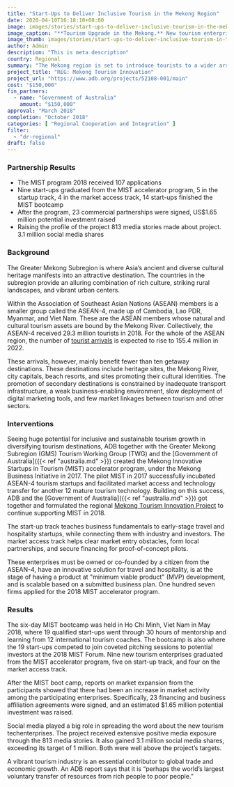 ```yaml
---
title: "Start-Ups to Deliver Inclusive Tourism in the Mekong Region"
date: 2020-04-10T16:18:10+08:00
image: images/stories/start-ups-to-deliver-inclusive-tourism-in-the-mekong-region.jpg
image_caption: "**Tourism Upgrade in the Mekong.** New tourism enterprises that use startup technology will promote a more inclusive and sustainable tourism industry in the Greater Mekong Region and support the millions of tourists who flock to this part of Asia yearly."
image_thumb: images/stories/start-ups-to-deliver-inclusive-tourism-in-the-mekong-region-th.jpg
author: Admin
description: "This is meta description"
country: Regional
summary: "The Mekong region is set to introduce tourists to a wider array of attractions after several tourism start-ups are placed under an innovation accelerator program, supported by the Government of Australia. If the success of these start-ups gains and sustains momentum, the Mekong region will soon see a more inclusive and sustainable tourism industry."
project_title: "REG: Mekong Tourism Innovation"
project_url: "https://www.adb.org/projects/52108-001/main"
cost: "$150,000"
fin_partners: 
  - name: "Government of Australia"
    amount: "$150,000"
approval: "March 2018"
completion: "October 2018"
categories: [ "​Regional Cooperation and Integration​" ]
filter:
  - "dr-regional"
draft: false
---
```


### Partnership Results

<ul class="dr-results">
  <li><i class="icon-check-circle"></i> The MIST program 2018 received 107 applications</li>
  <li><i class="icon-check-circle"></i> Nine start-ups graduated from the MIST accelerator program, 5 in the startup track, 4 in the market access track, 14 start-ups finished the MIST bootcamp</li>
  <li><i class="icon-check-circle"></i> After the program, 23 commercial partnerships were signed, US$1.65 million potential investment raised</li>
  <li><i class="icon-check-circle"></i> Raising the profile of the project 813 media stories made about project. 3.1 million social media shares</li>
</ul>

### Background

The Greater Mekong Subregion is where Asia’s ancient and diverse cultural heritage manifests into an attractive destination. The countries in the subregion provide an alluring combination of rich culture, striking rural landscapes, and vibrant urban centers.  

Within the Association of Southeast Asian Nations (ASEAN) members is a smaller group called the ASEAN-4, made up of Cambodia, Lao PDR, Myanmar, and Viet Nam. These are the ASEAN members whose natural and cultural tourism assets are bound by the Mekong River. Collectively, the ASEAN-4 received 29.3 million tourists in 2018. For the whole of the ASEAN region, the number of [tourist arrivals](https://seasia.co/2019/03/15/international-tourist-arrivals-in-southeast-asia-countries-2018) is expected to rise to 155.4 million in 2022.  

These arrivals, however, mainly benefit fewer than ten getaway destinations. These destinations include heritage sites, the Mekong River, city capitals, beach resorts, and sites promoting their cultural identities. The promotion of secondary destinations is constrained by inadequate transport infrastructure, a weak business-enabling environment, slow deployment of digital marketing tools, and few market linkages between tourism and other sectors.

### Interventions

Seeing huge potential for inclusive and sustainable tourism growth in diversifying tourism destinations, ADB together with the Greater Mekong Subregion (GMS) Tourism Working Group (TWG) and the [Government of Australia]({{< ref "australia.md" >}}) created the Mekong Innovative Startups in Tourism (MIST) accelerator program, under the Mekong Business Initiative in 2017. The pilot MIST in 2017 successfully incubated ASEAN-4 tourism startups and facilitated market access and technology transfer for another 12 mature tourism technology. Building on this success, ADB and the [Government of Australia]({{< ref "australia.md" >}}) got together and formulated the regional [Mekong Tourism Innovation Project](https://www.adb.org/sites/default/files/project-documents/52108/52108-001-tcr-en.pdf) to continue supporting MIST in  2018.

The start-up track teaches business fundamentals to early-stage travel and hospitality startups, while connecting them with industry and investors. The market access track helps clear market entry obstacles, form local partnerships, and secure financing for proof-of-concept pilots.

These enterprises must be owned or co-founded by a citizen from the ASEAN-4, have an innovative solution for travel and hospitality, is at the stage of having a product at "minimum viable product" (MVP) development, and is scalable based on a submitted business plan. One hundred seven firms applied for the 2018 MIST accelerator program.

### Results

The six-day MIST bootcamp was held in Ho Chi Minh, Viet Nam in May 2018, where 19 qualified start-ups went through 30 hours of mentorship and learning from 12 international tourism coaches. The bootcamp is also where the 19 start-ups competed to join coveted pitching sessions to potential investors at the 2018 MIST Forum. Nine new tourism enterprises graduated from the MIST accelerator program, five on start-up track, and four on the market access track.  

After the MIST boot camp, reports on market expansion from the participants showed that there had been an increase in market activity among the participating enterprises. Specifically, 23 financing and business affiliation agreements were signed, and an estimated $1.65 million potential investment was raised.  

Social media played a big role in spreading the word about the new tourism techenterprises. The project received extensive positive media exposure through the 813 media stories. It also gained 3.1 million social media shares, exceeding its target of 1 million. Both were well above the project’s targets.

A vibrant tourism industry is an essential contributor to global trade and economic growth. An ADB report says that it is “perhaps the world’s largest voluntary transfer of resources from rich people to poor people.”